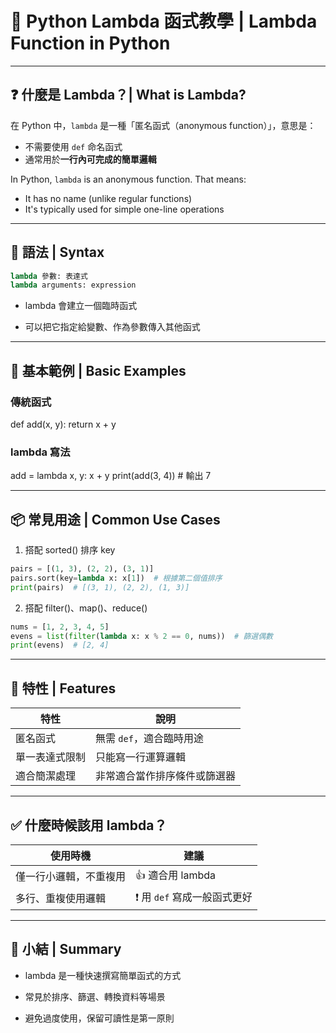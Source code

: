 # 🐍 Python Lambda 函式教學 | Lambda Function in Python

---

## ❓ 什麼是 Lambda？| What is Lambda?

在 Python 中，`lambda` 是一種「匿名函式（anonymous function）」，意思是：
- 不需要使用 `def` 命名函式
- 通常用於**一行內可完成的簡單邏輯**

In Python, `lambda` is an anonymous function. That means:
- It has no name (unlike regular functions)
- It's typically used for simple one-line operations

---

## 🧠 語法 | Syntax

```python
lambda 參數: 表達式
lambda arguments: expression
```
- lambda 會建立一個臨時函式

- 可以把它指定給變數、作為參數傳入其他函式

---

## 📌 基本範例 | Basic Examples
### 傳統函式
def add(x, y):
    return x + y

### lambda 寫法
add = lambda x, y: x + y
print(add(3, 4))  # 輸出 7

---

## 📦 常見用途 | Common Use Cases
1. 搭配 sorted() 排序 key
```python
pairs = [(1, 3), (2, 2), (3, 1)]
pairs.sort(key=lambda x: x[1])  # 根據第二個值排序
print(pairs)  # [(3, 1), (2, 2), (1, 3)]
```

2. 搭配 filter()、map()、reduce()
```python
nums = [1, 2, 3, 4, 5]
evens = list(filter(lambda x: x % 2 == 0, nums))  # 篩選偶數
print(evens)  # [2, 4]
```

---

## 📌 特性 | Features
| 特性      | 說明              |
| ------- | --------------- |
| 匿名函式    | 無需 `def`，適合臨時用途 |
| 單一表達式限制 | 只能寫一行運算邏輯       |
| 適合簡潔處理  | 非常適合當作排序條件或篩選器  |

---

## ✅ 什麼時候該用 lambda？
| 使用時機        | 建議                 |
| ----------- | ------------------ |
| 僅一行小邏輯，不重複用 | 👍 適合用 lambda      |
| 多行、重複使用邏輯   | ❗ 用 `def` 寫成一般函式更好 |

---

## 🧠 小結 | Summary
- lambda 是一種快速撰寫簡單函式的方式

- 常見於排序、篩選、轉換資料等場景

- 避免過度使用，保留可讀性是第一原則

